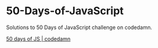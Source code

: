 # 50-Days-of-JavaScript
Solutions to 50 Days of JavaScript challenge on codedamn.

[50 days of JS | codedamn](https://codedamn.com/50-days-of-js#start)
